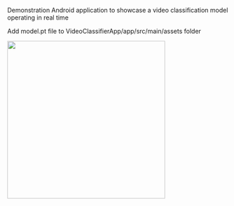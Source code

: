 Demonstration Android application to showcase a video classification model operating in real time 

Add model.pt file to VideoClassifierApp/app/src/main/assets folder 

<img src="https://github.com/jzhao004/VideoClassifierApp/assets/33961266/96cb6797-504d-405a-ac92-b9ac91225a80" height="360">
